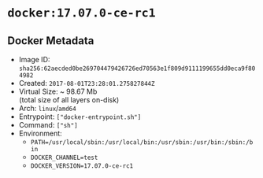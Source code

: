# `docker:17.07.0-ce-rc1`

## Docker Metadata

- Image ID: `sha256:62aecded0be269704479426726ed70563e1f809d9111199655dd0eca9f804982`
- Created: `2017-08-01T23:28:01.275827844Z`
- Virtual Size: ~ 98.67 Mb  
  (total size of all layers on-disk)
- Arch: `linux`/`amd64`
- Entrypoint: `["docker-entrypoint.sh"]`
- Command: `["sh"]`
- Environment:
  - `PATH=/usr/local/sbin:/usr/local/bin:/usr/sbin:/usr/bin:/sbin:/bin`
  - `DOCKER_CHANNEL=test`
  - `DOCKER_VERSION=17.07.0-ce-rc1`
